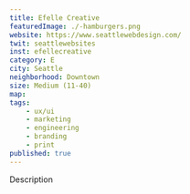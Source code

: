 ```yaml
---
title: Efelle Creative
featuredImage: ./-hamburgers.png
website: https://www.seattlewebdesign.com/
twit: seattlewebsites
inst: efellecreative
category: E
city: Seattle
neighborhood: Downtown
size: Medium (11-40)
map: 
tags:
    - ux/ui
    - marketing
    - engineering
    - branding
    - print
published: true
---
```


Description

